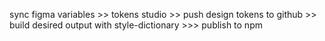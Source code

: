 sync figma variables >> tokens studio >> push design tokens to github >> build desired output with style-dictionary >>> publish to npm
